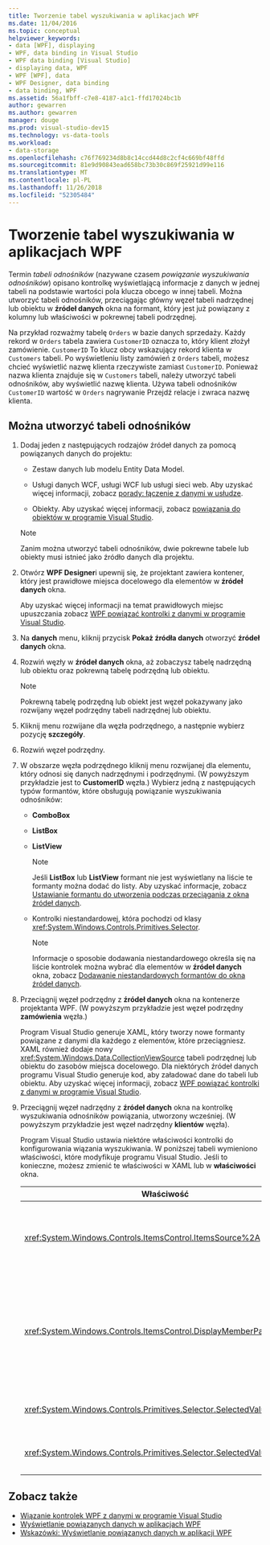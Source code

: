 ```yaml
---
title: Tworzenie tabel wyszukiwania w aplikacjach WPF
ms.date: 11/04/2016
ms.topic: conceptual
helpviewer_keywords:
- data [WPF], displaying
- WPF, data binding in Visual Studio
- WPF data binding [Visual Studio]
- displaying data, WPF
- WPF [WPF], data
- WPF Designer, data binding
- data binding, WPF
ms.assetid: 56a1fbff-c7e8-4187-a1c1-ffd17024bc1b
author: gewarren
ms.author: gewarren
manager: douge
ms.prod: visual-studio-dev15
ms.technology: vs-data-tools
ms.workload:
- data-storage
ms.openlocfilehash: c76f769234d8b8c14ccd44d8c2cf4c669bf48ffd
ms.sourcegitcommit: 81e9d90843ead658bc73b30c869f25921d99e116
ms.translationtype: MT
ms.contentlocale: pl-PL
ms.lasthandoff: 11/26/2018
ms.locfileid: "52305484"
---
```

# <a name="create-lookup-tables-in-wpf-applications"></a>Tworzenie tabel wyszukiwania w aplikacjach WPF

Termin *tabeli odnośników* (nazywane czasem *powiązanie wyszukiwania odnośników*) opisano kontrolkę wyświetlającą informacje z danych w jednej tabeli na podstawie wartości pola klucza obcego w innej tabeli. Można utworzyć tabeli odnośników, przeciągając główny węzeł tabeli nadrzędnej lub obiektu w **źródeł danych** okna na formant, który jest już powiązany z kolumny lub właściwości w pokrewnej tabeli podrzędnej.

Na przykład rozważmy tabelę `Orders` w bazie danych sprzedaży. Każdy rekord w `Orders` tabela zawiera `CustomerID` oznacza to, który klient złożył zamówienie. `CustomerID` To klucz obcy wskazujący rekord klienta w `Customers` tabeli. Po wyświetleniu listy zamówień z `Orders` tabeli, możesz chcieć wyświetlić nazwę klienta rzeczywiste zamiast `CustomerID`. Ponieważ nazwa klienta znajduje się w `Customers` tabeli, należy utworzyć tabeli odnośników, aby wyświetlić nazwę klienta. Używa tabeli odnośników `CustomerID` wartość w `Orders` nagrywanie Przejdź relacje i zwraca nazwę klienta.

## <a name="to-create-a-lookup-table"></a>Można utworzyć tabeli odnośników

1.  Dodaj jeden z następujących rodzajów źródeł danych za pomocą powiązanych danych do projektu:

    -   Zestaw danych lub modelu Entity Data Model.

    -   Usługi danych WCF, usługi WCF lub usługi sieci web. Aby uzyskać więcej informacji, zobacz [porady: łączenie z danymi w usłudze](../data-tools/how-to-connect-to-data-in-a-service.md).

    -   Obiekty. Aby uzyskać więcej informacji, zobacz [powiązania do obiektów w programie Visual Studio](bind-objects-in-visual-studio.md).

    > [!NOTE]
    > Zanim można utworzyć tabeli odnośników, dwie pokrewne tabele lub obiekty musi istnieć jako źródło danych dla projektu.

2.  Otwórz **WPF Designer**i upewnij się, że projektant zawiera kontener, który jest prawidłowe miejsca docelowego dla elementów w **źródeł danych** okna.

     Aby uzyskać więcej informacji na temat prawidłowych miejsc upuszczania zobacz [WPF powiązać kontrolki z danymi w programie Visual Studio](../data-tools/bind-wpf-controls-to-data-in-visual-studio.md).

3.  Na **danych** menu, kliknij przycisk **Pokaż źródła danych** otworzyć **źródeł danych** okna.

4.  Rozwiń węzły w **źródeł danych** okna, aż zobaczysz tabelę nadrzędną lub obiektu oraz pokrewną tabelę podrzędną lub obiektu.

    > [!NOTE]
    > Pokrewną tabelę podrzędną lub obiekt jest węzeł pokazywany jako rozwijany węzeł podrzędny tabeli nadrzędnej lub obiektu.

5.  Kliknij menu rozwijane dla węzła podrzędnego, a następnie wybierz pozycję **szczegóły**.

6.  Rozwiń węzeł podrzędny.

7.  W obszarze węzła podrzędnego kliknij menu rozwijanej dla elementu, który odnosi się danych nadrzędnymi i podrzędnymi. (W powyższym przykładzie jest to **CustomerID** węzła.) Wybierz jedną z następujących typów formantów, które obsługują powiązanie wyszukiwania odnośników:

    -   **ComboBox**

    -   **ListBox**

    -   **ListView**

        > [!NOTE]
        > Jeśli **ListBox** lub **ListView** formant nie jest wyświetlany na liście te formanty można dodać do listy. Aby uzyskać informacje, zobacz [Ustawianie formantu do utworzenia podczas przeciągania z okna źródeł danych](../data-tools/set-the-control-to-be-created-when-dragging-from-the-data-sources-window.md).

    -   Kontrolki niestandardowej, która pochodzi od klasy <xref:System.Windows.Controls.Primitives.Selector>.

        > [!NOTE]
        > Informacje o sposobie dodawania niestandardowego określa się na liście kontrolek można wybrać dla elementów w **źródeł danych** okna, zobacz [Dodawanie niestandardowych formantów do okna źródeł danych](../data-tools/add-custom-controls-to-the-data-sources-window.md).

8.  Przeciągnij węzeł podrzędny z **źródeł danych** okna na kontenerze projektanta WPF. (W powyższym przykładzie jest węzeł podrzędny **zamówienia** węzła.)

     Program Visual Studio generuje XAML, który tworzy nowe formanty powiązane z danymi dla każdego z elementów, które przeciągniesz. XAML również dodaje nowy <xref:System.Windows.Data.CollectionViewSource> tabeli podrzędnej lub obiektu do zasobów miejsca docelowego. Dla niektórych źródeł danych programu Visual Studio generuje kod, aby załadować dane do tabeli lub obiektu. Aby uzyskać więcej informacji, zobacz [WPF powiązać kontrolki z danymi w programie Visual Studio](../data-tools/bind-wpf-controls-to-data-in-visual-studio.md).

9. Przeciągnij węzeł nadrzędny z **źródeł danych** okna na kontrolkę wyszukiwania odnośników powiązania, utworzony wcześniej. (W powyższym przykładzie jest węzeł nadrzędny **klientów** węzła).

     Program Visual Studio ustawia niektóre właściwości kontrolki do konfigurowania wiązania wyszukiwania. W poniższej tabeli wymieniono właściwości, które modyfikuje programu Visual Studio. Jeśli to konieczne, możesz zmienić te właściwości w XAML lub w **właściwości** okna.

    |Właściwość|Wyjaśnienie ustawienia|
    |--------------| - |
    |<xref:System.Windows.Controls.ItemsControl.ItemsSource%2A>|Ta właściwość określa, kolekcji lub powiązania, które służy do uzyskiwania danych, który jest wyświetlany w formancie. Program Visual Studio ustawia tę właściwość <xref:System.Windows.Data.CollectionViewSource> dla danych nadrzędnej, do którego został przeciągnięty do formantu.|
    |<xref:System.Windows.Controls.ItemsControl.DisplayMemberPath%2A>|Ta właściwość określa ścieżkę do elementu danych, który jest wyświetlany w formancie. Program Visual Studio ustawia tę właściwość do pierwszej kolumny lub właściwości w danych nadrzędnej po kluczu podstawowym typie danych ciągu.<br /><br /> Jeśli chcesz wyświetlić innej kolumny lub właściwości w danych nadrzędnej, należy zmienić tę właściwość na ścieżkę inną właściwość.|
    |<xref:System.Windows.Controls.Primitives.Selector.SelectedValue%2A>|Program Visual Studio wiąże tej właściwości do kolumny lub właściwości danych podrzędnych, która została przeciągnięta do projektanta. Jest to klucz obcy, aby dane nadrzędnej.|
    |<xref:System.Windows.Controls.Primitives.Selector.SelectedValuePath%2A>|Program Visual Studio ustawia tę właściwość ścieżki kolumny lub właściwości danych podrzędne, które jest kluczem obcym danych nadrzędnej.|

## <a name="see-also"></a>Zobacz także

- [Wiązanie kontrolek WPF z danymi w programie Visual Studio](../data-tools/bind-wpf-controls-to-data-in-visual-studio.md)
- [Wyświetlanie powiązanych danych w aplikacjach WPF](../data-tools/display-related-data-in-wpf-applications.md)
- [Wskazówki: Wyświetlanie powiązanych danych w aplikacji WPF](../data-tools/display-related-data-in-wpf-applications.md)